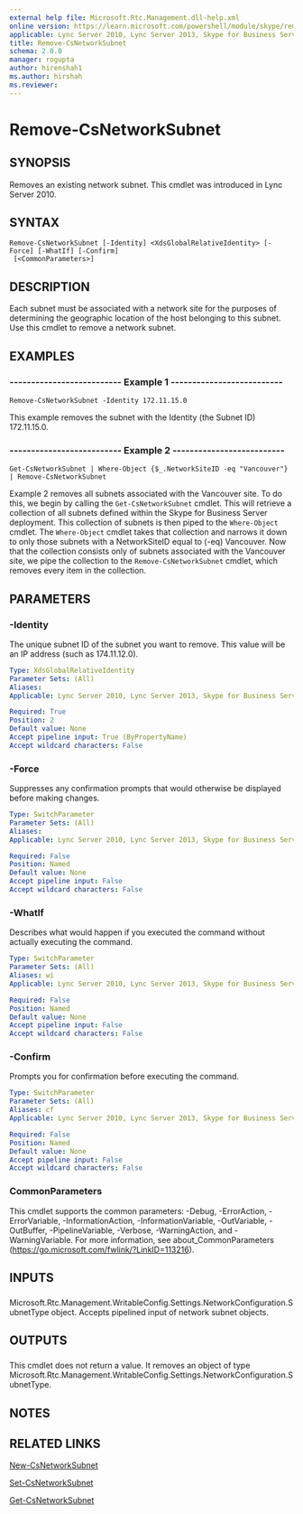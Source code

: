 ```yaml
---
external help file: Microsoft.Rtc.Management.dll-help.xml
online version: https://learn.microsoft.com/powershell/module/skype/remove-csnetworksubnet
applicable: Lync Server 2010, Lync Server 2013, Skype for Business Server 2015, Skype for Business Server 2019
title: Remove-CsNetworkSubnet
schema: 2.0.0
manager: rogupta
author: hirenshah1
ms.author: hirshah
ms.reviewer:
---
```


# Remove-CsNetworkSubnet

## SYNOPSIS
Removes an existing network subnet.
This cmdlet was introduced in Lync Server 2010.


## SYNTAX

```
Remove-CsNetworkSubnet [-Identity] <XdsGlobalRelativeIdentity> [-Force] [-WhatIf] [-Confirm]
 [<CommonParameters>]
```

## DESCRIPTION
Each subnet must be associated with a network site for the purposes of determining the geographic location of the host belonging to this subnet.
Use this cmdlet to remove a network subnet.


## EXAMPLES

### -------------------------- Example 1 --------------------------
```
Remove-CsNetworkSubnet -Identity 172.11.15.0
```

This example removes the subnet with the Identity (the Subnet ID) 172.11.15.0.


### -------------------------- Example 2 --------------------------
```
Get-CsNetworkSubnet | Where-Object {$_.NetworkSiteID -eq "Vancouver"} | Remove-CsNetworkSubnet
```

Example 2 removes all subnets associated with the Vancouver site.
To do this, we begin by calling the `Get-CsNetworkSubnet` cmdlet.
This will retrieve a collection of all subnets defined within the Skype for Business Server deployment.
This collection of subnets is then piped to the `Where-Object` cmdlet.
The `Where-Object` cmdlet takes that collection and narrows it down to only those subnets with a NetworkSiteID equal to (-eq) Vancouver.
Now that the collection consists only of subnets associated with the Vancouver site, we pipe the collection to the `Remove-CsNetworkSubnet` cmdlet, which removes every item in the collection.


## PARAMETERS

### -Identity
The unique subnet ID of the subnet you want to remove.
This value will be an IP address (such as 174.11.12.0).

```yaml
Type: XdsGlobalRelativeIdentity
Parameter Sets: (All)
Aliases: 
Applicable: Lync Server 2010, Lync Server 2013, Skype for Business Server 2015, Skype for Business Server 2019

Required: True
Position: 2
Default value: None
Accept pipeline input: True (ByPropertyName)
Accept wildcard characters: False
```

### -Force
Suppresses any confirmation prompts that would otherwise be displayed before making changes.

```yaml
Type: SwitchParameter
Parameter Sets: (All)
Aliases: 
Applicable: Lync Server 2010, Lync Server 2013, Skype for Business Server 2015, Skype for Business Server 2019

Required: False
Position: Named
Default value: None
Accept pipeline input: False
Accept wildcard characters: False
```

### -WhatIf
Describes what would happen if you executed the command without actually executing the command.

```yaml
Type: SwitchParameter
Parameter Sets: (All)
Aliases: wi
Applicable: Lync Server 2010, Lync Server 2013, Skype for Business Server 2015, Skype for Business Server 2019

Required: False
Position: Named
Default value: None
Accept pipeline input: False
Accept wildcard characters: False
```

### -Confirm
Prompts you for confirmation before executing the command.

```yaml
Type: SwitchParameter
Parameter Sets: (All)
Aliases: cf
Applicable: Lync Server 2010, Lync Server 2013, Skype for Business Server 2015, Skype for Business Server 2019

Required: False
Position: Named
Default value: None
Accept pipeline input: False
Accept wildcard characters: False
```

### CommonParameters
This cmdlet supports the common parameters: -Debug, -ErrorAction, -ErrorVariable, -InformationAction, -InformationVariable, -OutVariable, -OutBuffer, -PipelineVariable, -Verbose, -WarningAction, and -WarningVariable. For more information, see about_CommonParameters (https://go.microsoft.com/fwlink/?LinkID=113216).

## INPUTS

###  
Microsoft.Rtc.Management.WritableConfig.Settings.NetworkConfiguration.SubnetType object.
Accepts pipelined input of network subnet objects.

## OUTPUTS

###  
This cmdlet does not return a value.
It removes an object of type Microsoft.Rtc.Management.WritableConfig.Settings.NetworkConfiguration.SubnetType.

## NOTES

## RELATED LINKS

[New-CsNetworkSubnet](New-CsNetworkSubnet.md)

[Set-CsNetworkSubnet](Set-CsNetworkSubnet.md)

[Get-CsNetworkSubnet](Get-CsNetworkSubnet.md)
